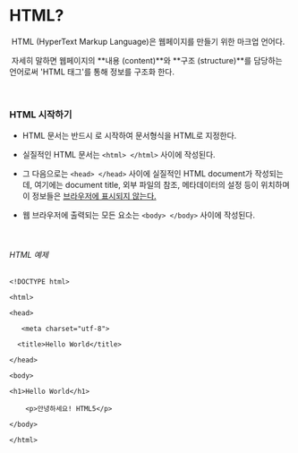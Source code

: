 # HTML?

​	HTML (HyperText Markup Language)은 웹페이지를 만들기 위한 마크업 언어다.

​	자세히 말하면 웹페이지의 **내용 (content)**와 **구조 (structure)**를 담당하는 언어로써 'HTML 태그'를 통해 정보를 구조화 한다.

<br>

### HTML 시작하기

- HTML 문서는 반드시 <!DOCTYPE html> 로 시작하여 문서형식을 HTML로 지정한다.
- 실질적인 HTML 문서는 `<html> </html>` 사이에 작성된다.
- 그 다음으로는 `<head> </head>` 사이에 실질적인 HTML document가 작성되는데, 여기에는  document title, 외부 파일의 참조, 메타데이터의 설정 등이 위치하며 이 정보들은 <u>브라우저에 표시되지 않는다.</u>

- 웹 브라우저에 출력되는 모든 요소는 `<body> </body>` 사이에 작성된다.

<br>

###### HTML 예제

~~~
<!DOCTYPE html>

<html>

<head>

   <meta charset="utf-8">

  <title>Hello World</title>

</head>

<body>

<h1>Hello World</h1>

    <p>안녕하세요! HTML5</p>

</body>

</html>
~~~


